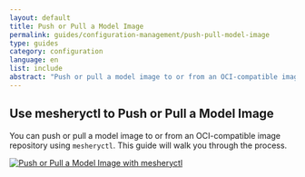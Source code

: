 ```yaml
---
layout: default
title: Push or Pull a Model Image
permalink: guides/configuration-management/push-pull-model-image
type: guides
category: configuration
language: en
list: include
abstract: "Push or pull a model image to or from an OCI-compatible image repository."
---
```


## Use mesheryctl to Push or Pull a Model Image

You can push or pull a model image to or from an OCI-compatible image repository using `mesheryctl`. This guide will walk you through the process.

[![Push or Pull a Model Image with mesheryctl](/assets/img/tasks/models/push-pull-models-oci-registry.svg)](/assets/img/tasks/models/push-pull-models-oci-registry.svg)